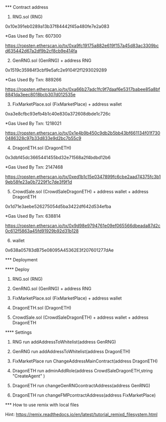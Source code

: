 *** Contract address

1) RNG.sol (RNG)

0x10e391eb0289a13b37f84442f45a480fe7e2a083

*Gas Used By Txn: 607300

https://ropsten.etherscan.io/tx/0xa9fc19175a882e619f157a45d83ac3309bcd635442d67a2df9b2cf8cb9e414fa

2) GenRNG.sol (GenRNG) + address RNG

0x1519c35984f3cbf9e5afc2e9104f2f1293029289

*Gas Used By Txn: 889266

https://ropsten.etherscan.io/tx/0xa66b27adc1fc9f7daaf6e5317babee85a8bf8841da3eec8018bcb307d012535e

3) FixMarketPlace.sol (FixMarketPlace) + address wallet

0xa3e8cfbc93efb4b1c40e830a372608dbde1c726c

*Gas Used By Txn: 1218021

https://ropsten.etherscan.io/tx/0x1e4b9b450c9db2b5bb43bf661134f01f7300486328c97b33d833e9d2bc7b55c9

4) DragonETH.sol (DragonETH)

0x3dbf45dc3665441455bd32e71568a2f4bdbd12b6

*Gas Used By Txn: 2147468

https://ropsten.etherscan.io/tx/0xed1b1c15e0347899fc6cbe2aad74375fc3b19eb58fe23a0b7229f1c7de3f9f1d

5) CrowdSale.sol (CrowdSaleDragonETH) + address wallet + address DragonETH

0x1d71e3aebe526275054d5ba3422df642d534efba

*Gas Used By Txn: 638814

https://ropsten.etherscan.io/tx/0x9d98e9794761e09ef065566dbeada87d2c0c612f5863a45fd91929b92d31b128


6) wallet
 
0x638a05783dB75e08095A45362E3f207601277dAe

*** Deployment

**** Deploy

1) RNG.sol (RNG)

2) GenRNG.sol (GenRNG) + address RNG

3) FixMarketPlace.sol (FixMarketPlace) + address wallet 

4) DragonETH.sol (DragonETH)

5) CrowdSale.sol (CrowdSaleDragonETH) + address wallet + address DragonETH

**** Settings

1) RNG run addAddressToWhitelist(address GenRNG)

2) GenRNG run addAddressToWhitelist(address DragonETH)

3) FixMarketPlace run ChangeAddressMainContract(address DragonETH)

4) DragonETH run adminAddRole(address CrowdSaleDragonETH,string "CreateAgent" )

5) DragonETH run changeGenRNGcontractAddress(address GenRNG)

6) DragonETH run changeFMPcontractAddress(address FixMarketPlace)

*** How to use remix with local files

Hint: https://remix.readthedocs.io/en/latest/tutorial_remixd_filesystem.html


